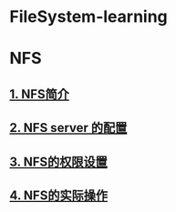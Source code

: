 # FileSystem-learning


# NFS

## [1. NFS简介](https://github.com/Letitmiss/FS-learning/blob/master/blog/01.NFS1.md)
## [2. NFS server 的配置](https://github.com/Letitmiss/FS-learning/blob/master/blog/01.NFS2.md)
## [3. NFS的权限设置](https://github.com/Letitmiss/FS-learning/blob/master/blog/01.NFS3.md)
## [4. NFS的实际操作](https://github.com/Letitmiss/FS-learning/blob/master/blog/01.NFS4.md)
